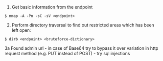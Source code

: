 1. Get basic information from the endpoint 

```
$ nmap -A -Pn -sC -sV <endpoint>
```

2. Perform directory traversal to find out restricted areas which has been left open:
```
$ dirb <endpoint> <bruteforce-dictionary>
```

3a Found admin url
    - in case of Base64 try to bypass it over variation in http request method (e.g. PUT instead of POST)
    - try sql injections 